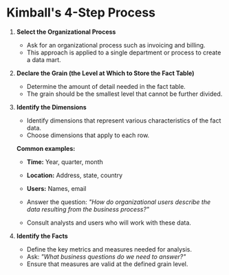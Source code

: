 # Kimball's 4-Step Process  

1. **Select the Organizational Process**  
   - Ask for an organizational process such as invoicing and billing.  
   - This approach is applied to a single department or process to create a data mart.  

2. **Declare the Grain (the Level at Which to Store the Fact Table)**  
   - Determine the amount of detail needed in the fact table.  
   - The grain should be the smallest level that cannot be further divided.  

3. **Identify the Dimensions**  
   - Identify dimensions that represent various characteristics of the fact data.  
   - Choose dimensions that apply to each row.  

   **Common examples:**  
   - **Time:** Year, quarter, month  
   - **Location:** Address, state, country  
   - **Users:** Names, email  

   - Answer the question: *"How do organizational users describe the data resulting from the business process?"*  
   - Consult analysts and users who will work with these data.  

4. **Identify the Facts**  
   - Define the key metrics and measures needed for analysis.
   - Ask: *"What business questions do we need to answer?"*  
   - Ensure that measures are valid at the defined grain level.  
